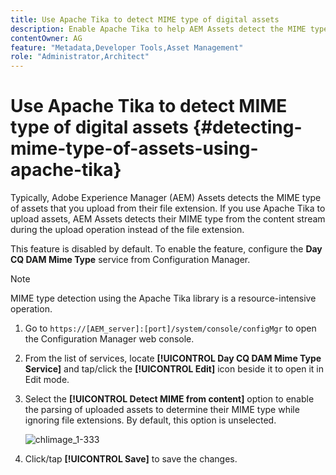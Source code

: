 ```yaml
---
title: Use Apache Tika to detect MIME type of digital assets
description: Enable Apache Tika to help AEM Assets detect the MIME type of assets from the content stream during the upload operation instead of the file extension.
contentOwner: AG
feature: "Metadata,Developer Tools,Asset Management"
role: "Administrator,Architect"
---
```


# Use Apache Tika to detect MIME type of digital assets {#detecting-mime-type-of-assets-using-apache-tika}

Typically, Adobe Experience Manager (AEM) Assets detects the MIME type of assets that you upload from their file extension. If you use Apache Tika to upload assets, AEM Assets detects their MIME type from the content stream during the upload operation instead of the file extension.

This feature is disabled by default. To enable the feature, configure the **Day CQ DAM Mime Type** service from Configuration Manager.

>[!NOTE]
>
>MIME type detection using the Apache Tika library is a resource-intensive operation.

1. Go to `https://[AEM_server]:[port]/system/console/configMgr` to open the Configuration Manager web console.
1. From the list of services, locate **[!UICONTROL Day CQ DAM Mime Type Service]** and tap/click the **[!UICONTROL Edit]** icon beside it to open it in Edit mode.   

1. Select the **[!UICONTROL Detect MIME from content]** option to enable the parsing of uploaded assets to determine their MIME type while ignoring file extensions. By default, this option is unselected.

   ![chlimage_1-333](assets/chlimage_1-333.png)

1. Click/tap **[!UICONTROL Save]** to save the changes.
